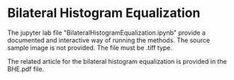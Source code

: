 # Bilateral Histogram Equalization

The jupyter lab file "BilateralHistogramEqualization.ipynb" provide a documented and interactive way of running the methods.
The source sample image is not provided. The file must be .tiff type.

The related article for the bilateral histogram equalization is provided in the BHE.pdf file.